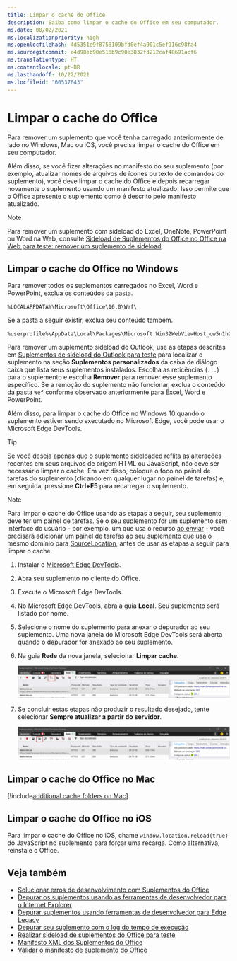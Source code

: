 ```yaml
---
title: Limpar o cache do Office
description: Saiba como limpar o cache do Office em seu computador.
ms.date: 08/02/2021
ms.localizationpriority: high
ms.openlocfilehash: 4d5351e9f8758109bfd0ef4a901c5ef916c98fa4
ms.sourcegitcommit: e4d98eb90e516b9c90e3832f3212caf48691acf6
ms.translationtype: HT
ms.contentlocale: pt-BR
ms.lasthandoff: 10/22/2021
ms.locfileid: "60537643"
---
```

# <a name="clear-the-office-cache"></a>Limpar o cache do Office

Para remover um suplemento que você tenha carregado anteriormente de lado no Windows, Mac ou iOS, você precisa limpar o cache do Office em seu computador.

Além disso, se você fizer alterações no manifesto do seu suplemento (por exemplo, atualizar nomes de arquivos de ícones ou texto de comandos do suplemento), você deve limpar o cache do Office e depois recarregar novamente o suplemento usando um manifesto atualizado. Isso permite que o Office apresente o suplemento como é descrito pelo manifesto atualizado.

> [!NOTE]
> Para remover um suplemento com sideload do Excel, OneNote, PowerPoint ou Word na Web, consulte [Sideload de Suplementos do Office no Office na Web para teste: remover um suplemento de sideload](sideload-office-add-ins-for-testing.md#remove-a-sideloaded-add-in).

## <a name="clear-the-office-cache-on-windows"></a>Limpar o cache do Office no Windows

Para remover todos os suplementos carregados no Excel, Word e PowerPoint, exclua os conteúdos da pasta.

```
%LOCALAPPDATA%\Microsoft\Office\16.0\Wef\
```

Se a pasta a seguir existir, exclua seu conteúdo também.

```
%userprofile%\AppData\Local\Packages\Microsoft.Win32WebViewHost_cw5n1h2txyewy\AC\#!123\INetCache\
```

Para remover um suplemento sideload do Outlook, use as etapas descritas em [Suplementos de sideload do Outlook para teste](../outlook/sideload-outlook-add-ins-for-testing.md) para localizar o suplemento na seção **Suplementos personalizados** da caixa de diálogo caixa que lista seus suplementos instalados. Escolha as reticências (`...`) para o suplemento e escolha **Remover** para remover esse suplemento específico. Se a remoção do suplemento não funcionar, exclua o conteúdo da pasta `Wef` conforme observado anteriormente para Excel, Word e PowerPoint.

Além disso, para limpar o cache do Office no Windows 10 quando o suplemento estiver sendo executado no Microsoft Edge, você pode usar o Microsoft Edge DevTools.

> [!TIP]
> Se você deseja apenas que o suplemento sideloaded reflita as alterações recentes em seus arquivos de origem HTML ou JavaScript, não deve ser necessário limpar o cache. Em vez disso, coloque o foco no painel de tarefas do suplemento (clicando em qualquer lugar no painel de tarefas) e, em seguida, pressione **Ctrl+F5** para recarregar o suplemento.

> [!NOTE]
> Para limpar o cache do Office usando as etapas a seguir, seu suplemento deve ter um painel de tarefas. Se o seu suplemento for um suplemento sem interface do usuário - por exemplo, um que usa o recurso [ao enviar](../outlook/outlook-on-send-addins.md) - você precisará adicionar um painel de tarefas ao seu suplemento que usa o mesmo domínio para [SourceLocation](../reference/manifest/sourcelocation.md), antes de usar as etapas a seguir para limpar o cache.

1. Instalar o [Microsoft Edge DevTools](https://www.microsoft.com/p/microsoft-edge-devtools-preview/9mzbfrmz0mnj).

2. Abra seu suplemento no cliente do Office.

3. Execute o Microsoft Edge DevTools.

4. No Microsoft Edge DevTools, abra a guia **Local**. Seu suplemento será listado por nome.

5. Selecione o nome do suplemento para anexar o depurador ao seu suplemento. Uma nova janela do Microsoft Edge DevTools será aberta quando o depurador for anexado ao seu suplemento.

6. Na guia **Rede** da nova janela, selecionar **Limpar cache**.

    ![Captura de tela do Microsoft Edge DevTools com o botão Limpar cache realçado.](../images/edge-devtools-clear-cache.png)

7. Se concluir estas etapas não produzir o resultado desejado, tente selecionar **Sempre atualizar a partir do servidor**.

    ![Captura de tela do Microsoft Edge DevTools com o botão sempre atualizar do servidor realçado.](../images/edge-devtools-refresh-from-server.png)

## <a name="clear-the-office-cache-on-mac"></a>Limpar o cache do Office no Mac

[!include[additional cache folders on Mac](../includes/mac-cache-folders.md)]

## <a name="clear-the-office-cache-on-ios"></a>Limpar o cache do Office no iOS

Para limpar o cache do Office no iOS, chame `window.location.reload(true)` do JavaScript no suplemento para forçar uma recarga. Como alternativa, reinstale o Office.

## <a name="see-also"></a>Veja também

- [Solucionar erros de desenvolvimento com Suplementos do Office](troubleshoot-development-errors.md)
- [Depurar os suplementos usando as ferramentas de desenvolvedor para o Internet Explorer](debug-add-ins-using-f12-tools-ie.md)
- [Depurar suplementos usando ferramentas de desenvolvedor para Edge Legacy](debug-add-ins-using-devtools-edge-legacy.md)
- [Depurar seu suplemento com o log do tempo de execução](runtime-logging.md)
- [Realizar sideload de suplementos do Office para teste](sideload-office-add-ins-for-testing.md)
- [Manifesto XML dos Suplementos do Office](../develop/add-in-manifests.md)
- [Validar o manifesto de suplemento do Office](troubleshoot-manifest.md)
